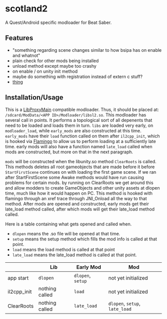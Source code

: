 # scotland2

A Quest/Android specific modloader for Beat Saber.

## Features

- "something regarding scene changes similar to how bsipa has on enable and whatnot"
- plain check for other mods being installed
- unload method except maybe too crashy
- on enable / on unity init method
- maybe do something with registration instead of extern c stuff?
- [thing](https://discord.com/channels/629851957439365131/629851957439365135/975450045585440788)

## Installation/Usage

This is a [LibProxyMain](https://github.com/sc2ad/LibMainLoader) compatible modloader. Thus, it should be placed at: `/sdcard/ModData/<APP ID>/Modloader/libsl2.so`.
This modloader has several call in points. It performs a topological sort of all depenents that need to be loaded and loads them in turn. `libs` are loaded very early, on `modloader_load`, while `early_mods` are also constructed at this time. `early_mods` have their `load` function called on them after `il2cpp_init`, which is hooked via [Flamingo](https://github.com/sc2ad/Flamingo) to allow us to perform loading at a sufficiently late time. early mods will also have a function named `late_load` called when mods are constructed, but more on that in the next paragraph.

`mods` will be constructed when the libunity.so method `ClearRoots` is called. This methods deletes all root gameobjects that are made before it before `StartFirstScene` continues on with loading the first game scene. If we ran after StartFirstScene some Awake methods would have run causing problems for certain mods. by running on ClearRoots we get around this and allow modders to create GameObjects and other unity assets at dlopen time, much like how it would happen on PC. This method is hooked with flamingo through an xref trace through JNI_Onload all the way to that method. After mods are opened and constructed, early mods get their late_load method called, after which mods will get their late_load method called.

Here is a table containing what gets opened and called when.
 - `dlopen` means the .so file will be opened at that time.
 - `setup` means the setup method which fills the mod info is called at that point.
 - `load` means the load method is called at that point
 - `late_load` means the late_load method is called at that point.

|             | Lib            | Early Mod         | Mod                            |
|-------------|----------------|-------------------|--------------------------------|
| app start   | `dlopen`       | `dlopen`, `setup` | not yet initialized            |
| il2cpp_init | nothing called | `load`            | not yet initialized            |
| ClearRoots  | nothing called | `late_load`       | `dlopen`, `setup`, `late_load` |
